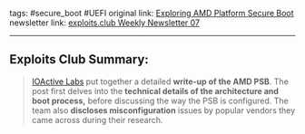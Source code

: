 tags: #secure_boot #UEFI
original link:  [Exploring AMD Platform Secure Boot](https://labs.ioactive.com/2024/02/exploring-amd-platform-secure-boot.html?ref=blog.exploits.club)
newsletter link:  [exploits.club Weekly Newsletter 07](https://blog.exploits.club/exploits-club-weekly-newsletter-07/)

---
## Exploits Club Summary:
> [IOActive Labs](https://labs.ioactive.com/?ref=blog.exploits.club) put together a detailed **write-up of the AMD PSB**. The post first delves into the **technical details of the architecture and boot process,** before discussing the way the PSB is configured. The team also **discloses misconfiguration** issues by popular vendors they came across during their research.